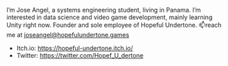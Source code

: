 I’m Jose Angel, a systems engineering student, living in Panama. I’m interested in data science and video game development, mainly learning Unity right now. Founder and sole employee of Hopeful Undertone. 📫reach me at joseangel@hopefulundertone.games

- Itch.io: https://hopeful-undertone.itch.io/
- Twitter: https://twitter.com/Hopef_U_dertone
